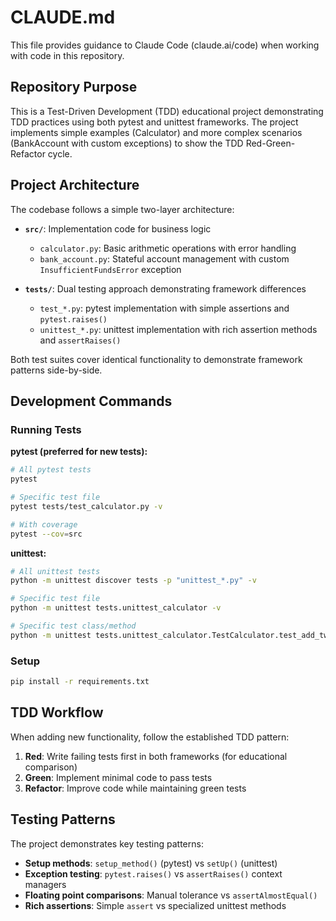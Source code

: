# CLAUDE.md

This file provides guidance to Claude Code (claude.ai/code) when working with code in this repository.

## Repository Purpose

This is a Test-Driven Development (TDD) educational project demonstrating TDD practices using both pytest and unittest frameworks. The project implements simple examples (Calculator) and more complex scenarios (BankAccount with custom exceptions) to show the TDD Red-Green-Refactor cycle.

## Project Architecture

The codebase follows a simple two-layer architecture:

- **`src/`**: Implementation code for business logic
  - `calculator.py`: Basic arithmetic operations with error handling
  - `bank_account.py`: Stateful account management with custom `InsufficientFundsError` exception
  
- **`tests/`**: Dual testing approach demonstrating framework differences
  - `test_*.py`: pytest implementation with simple assertions and `pytest.raises()`
  - `unittest_*.py`: unittest implementation with rich assertion methods and `assertRaises()`

Both test suites cover identical functionality to demonstrate framework patterns side-by-side.

## Development Commands

### Running Tests

**pytest (preferred for new tests):**
```bash
# All pytest tests
pytest

# Specific test file
pytest tests/test_calculator.py -v

# With coverage
pytest --cov=src
```

**unittest:**
```bash
# All unittest tests
python -m unittest discover tests -p "unittest_*.py" -v

# Specific test file
python -m unittest tests.unittest_calculator -v

# Specific test class/method
python -m unittest tests.unittest_calculator.TestCalculator.test_add_two_positive_numbers -v
```

### Setup
```bash
pip install -r requirements.txt
```

## TDD Workflow

When adding new functionality, follow the established TDD pattern:

1. **Red**: Write failing tests first in both frameworks (for educational comparison)
2. **Green**: Implement minimal code to pass tests
3. **Refactor**: Improve code while maintaining green tests

## Testing Patterns

The project demonstrates key testing patterns:
- **Setup methods**: `setup_method()` (pytest) vs `setUp()` (unittest)
- **Exception testing**: `pytest.raises()` vs `assertRaises()` context managers
- **Floating point comparisons**: Manual tolerance vs `assertAlmostEqual()`
- **Rich assertions**: Simple `assert` vs specialized unittest methods